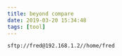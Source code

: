 ```yaml
---
title: beyond compare
date: 2019-03-20 15:34:48
tags: [tool]
---
```


```
sftp://fred@192.168.1.2//home/fred
```